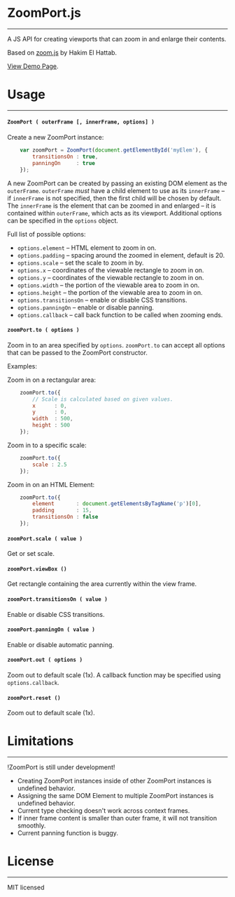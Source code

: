 # ZoomPort.js
- - -


A JS API for creating viewports that can zoom in and enlarge their contents.

Based on [zoom.js](http://lab.hakim.se/zoom-js) by Hakim El Hattab.

[View Demo Page](http://krikienoid.github.io/zoomport.js/demo/zoommap.html).




# Usage
- - -


#### ``ZoomPort ( outerFrame [, innerFrame, options] )``
Create a new ZoomPort instance:

```javascript
    var zoomPort = ZoomPort(document.getElementById('myElem'), {
        transitionsOn : true,
        panningOn     : true
    });
```

A new ZoomPort can be created by passing an existing DOM element as the ``outerFrame``.
``outerFrame`` _must_ have a child element to use as its ``innerFrame`` – if
``innerFrame`` is not specified, then the first child will be chosen by default.
The ``innerFrame`` is the element that can be zoomed in and enlarged –
it is contained within ``outerFrame``, which acts as its viewport.
Additional options can be specified in the ``options`` object.

Full list of possible options:

+ ``options.element`` – HTML element to zoom in on.
+ ``options.padding`` – spacing around the zoomed in element, default is 20.
+ ``options.scale`` – set the scale to zoom in by.
+ ``options.x`` – coordinates of the viewable rectangle to zoom in on.
+ ``options.y`` – coordinates of the viewable rectangle to zoom in on.
+ ``options.width`` – the portion of the viewable area to zoom in on.
+ ``options.height`` – the portion of the viewable area to zoom in on.
+ ``options.transitionsOn`` – enable or disable CSS transitions.
+ ``options.panningOn`` – enable or disable panning.
+ ``options.callback`` – call back function to be called when zooming ends.

#### ``zoomPort.to ( options )``
Zoom in to an area specified by ``options``.
``zoomPort.to`` can accept all options that can be passed to the ZoomPort constructor.

Examples:

Zoom in on a rectangular area:

```javascript
    zoomPort.to({
        // Scale is calculated based on given values.
        x      : 0,
        y      : 0,
        width  : 500,
        height : 500
    });
```

Zoom in to a specific scale:

```javascript
    zoomPort.to({
        scale : 2.5
    });
```

Zoom in on an HTML Element:

```javascript
    zoomPort.to({
        element       : document.getElementsByTagName('p')[0],
        padding       : 15,
		transitionsOn : false
    });
```

#### ``zoomPort.scale ( value )``
Get or set scale.

#### ``zoomPort.viewBox ()``
Get rectangle containing the area currently within the view frame.

#### ``zoomPort.transitionsOn ( value )``
Enable or disable CSS transitions.

#### ``zoomPort.panningOn ( value )``
Enable or disable automatic panning.

#### ``zoomPort.out ( options )``
Zoom out to default scale (1x).
A callback function may be specified using ``options.callback``.

#### ``zoomPort.reset ()``
Zoom out to default scale (1x).




# Limitations
- - -


!ZoomPort is still under development!
+ Creating ZoomPort instances inside of other ZoomPort instances is undefined behavior.
+ Assigning the same DOM Element to multiple ZoomPort instances is undefined behavior.
+ Current type checking doesn't work across context frames.
+ If inner frame content is smaller than outer frame, it will not transition smoothly.
+ Current panning function is buggy.




# License
- - -


MIT licensed